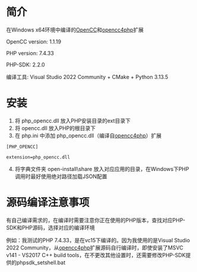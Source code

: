 # 简介

在Windows x64环境中编译的[OpenCC](https://github.com/BYVoid/OpenCC)和[opencc4php](https://github.com/nauxliu/opencc4php)扩展

OpenCC version: 1.1.19

PHP version: 7.4.33

PHP-SDK: 2.2.0

编译工具: Visual Studio 2022 Community + CMake + Python 3.13.5


# 安装

1. 将 php_opencc.dll 放入PHP安装目录的ext目录下
2. 将 opencc.dll 放入PHP的根目录下
3. 在 php.ini 中添加 php_opencc.dll（编译自[opencc4php](https://github.com/nauxliu/opencc4php)）扩展
```
[PHP_OPENCC]

extension=php_opencc.dll
```
4. 将字典文件夹 open-install\share 放入对应应用的目录，在Windows下PHP调用时最好使用绝对路径加载JSON配置


# 源码编译注意事项

有自己编译需求的，在编译时需要注意你正在使用的PHP版本，查找对应PHP-SDK和PHP源码，选择对应的编译环境

例如：我测试的PHP 7.4.33，是在vc15下编译的。因为我使用的是Visual Studio 2022 Community，从[opencc4php](https://github.com/nauxliu/opencc4php)扩展源码自行编译时，即使安装了MSVC v141 - VS2017 C++ build tools，在不更改其他设置时，还需要修改PHP-SDK提供的phpsdk_setshell.bat

